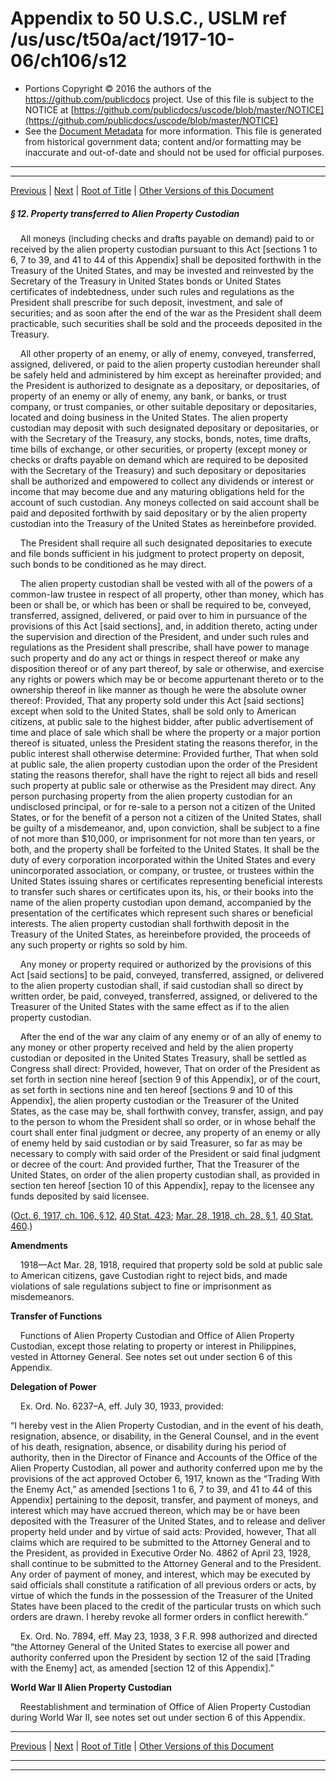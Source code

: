 ---
---

# Appendix to 50 U.S.C., USLM ref /us/usc/t50a/act/1917-10-06/ch106/s12

* Portions Copyright © 2016 the authors of the https://github.com/publicdocs project.
  Use of this file is subject to the NOTICE at [https://github.com/publicdocs/uscode/blob/master/NOTICE](https://github.com/publicdocs/uscode/blob/master/NOTICE)
* See the [Document Metadata](././../../../../../..//README.md) for more information.
  This file is generated from historical government data; content and/or formatting may be inaccurate and out-of-date and should not be used for official purposes.

----------
----------

[Previous](./../../../../../..//us/usc/t50a/act/1917-10-06/ch106/m__us_usc_t50a_act_1917-10-06_ch106_s11.md) | [Next](./../../../../../..//us/usc/t50a/act/1917-10-06/ch106/m__us_usc_t50a_act_1917-10-06_ch106_s13.md) | [Root of Title](./../../../../../../) | [Other Versions of this Document](https://publicdocs.github.io/go/links?ns=uslm&ref=%2Fus%2Fusc%2Ft50a%2Fact%2F1917-10-06%2Fch106%2Fs12)

##### § 12. Property transferred to Alien Property Custo­dian

    All moneys (including checks and drafts payable on demand) paid to or received by the alien property custodian pursuant to this Act \[sections 1 to 6, 7 to 39, and 41 to 44 of this Appendix\] shall be deposited forthwith in the Treasury of the United States, and may be invested and reinvested by the Secretary of the Treasury in United States bonds or United States certificates of indebtedness, under such rules and regulations as the President shall prescribe for such deposit, investment, and sale of securities; and as soon after the end of the war as the President shall deem practicable, such securities shall be sold and the proceeds deposited in the Treasury.

    All other property of an enemy, or ally of enemy, conveyed, transferred, assigned, delivered, or paid to the alien property custodian hereunder shall be safely held and administered by him except as hereinafter provided; and the President is authorized to designate as a depositary, or depositaries, of property of an enemy or ally of enemy, any bank, or banks, or trust company, or trust companies, or other suitable depositary or depositaries, located and doing business in the United States. The alien property custodian may deposit with such designated depositary or depositaries, or with the Secretary of the Treasury, any stocks, bonds, notes, time drafts, time bills of exchange, or other securities, or property (except money or checks or drafts payable on demand which are required to be deposited with the Secretary of the Treasury) and such depositary or depositaries shall be authorized and empowered to collect any dividends or interest or income that may become due and any maturing obligations held for the account of such custodian. Any moneys collected on said account shall be paid and deposited forthwith by said depositary or by the alien property custodian into the Treasury of the United States as hereinbefore provided.

    The President shall require all such designated depositaries to execute and file bonds sufficient in his judgment to protect property on deposit, such bonds to be conditioned as he may direct.

    The alien property custodian shall be vested with all of the powers of a common-law trustee in respect of all property, other than money, which has been or shall be, or which has been or shall be required to be, conveyed, transferred, assigned, delivered, or paid over to him in pursuance of the provisions of this Act \[said sections\], and, in addition thereto, acting under the supervision and direction of the President, and under such rules and regulations as the President shall prescribe, shall have power to manage such property and do any act or things in respect thereof or make any disposition thereof or of any part thereof, by sale or otherwise, and exercise any rights or powers which may be or become appurtenant thereto or to the ownership thereof in like manner as though he were the absolute owner thereof: Provided, That any property sold under this Act \[said sections\] except when sold to the United States, shall be sold only to American citizens, at public sale to the highest bidder, after public advertisement of time and place of sale which shall be where the property or a major portion thereof is situated, unless the President stating the reasons therefor, in the public interest shall otherwise determine: Provided further, That when sold at public sale, the alien property custodian upon the order of the President stating the reasons therefor, shall have the right to reject all bids and resell such property at public sale or otherwise as the President may direct. Any person purchasing property from the alien property custodian for an undisclosed principal, or for re-sale to a person not a citizen of the United States, or for the benefit of a person not a citizen of the United States, shall be guilty of a misdemeanor, and, upon conviction, shall be subject to a fine of not more than $10,000, or imprisonment for not more than ten years, or both, and the property shall be forfeited to the United States. It shall be the duty of every corporation incorporated within the United States and every unincorporated association, or company, or trustee, or trustees within the United States issuing shares or certificates representing beneficial interests to transfer such shares or certificates upon its, his, or their books into the name of the alien property custodian upon demand, accompanied by the presentation of the certificates which represent such shares or beneficial interests. The alien property custodian shall forthwith deposit in the Treasury of the United States, as hereinbefore provided, the proceeds of any such property or rights so sold by him.

    Any money or property required or authorized by the provisions of this Act \[said sections\] to be paid, conveyed, transferred, assigned, or delivered to the alien property custodian shall, if said custodian shall so direct by written order, be paid, conveyed, transferred, assigned, or delivered to the Treasurer of the United States with the same effect as if to the alien property custodian.

    After the end of the war any claim of any enemy or of an ally of enemy to any money or other property received and held by the alien property custodian or deposited in the United States Treasury, shall be settled as Congress shall direct: Provided, however, That on order of the President as set forth in section nine hereof \[section 9 of this Appendix\], or of the court, as set forth in sections nine and ten hereof \[sections 9 and 10 of this Appendix\], the alien property custodian or the Treasurer of the United States, as the case may be, shall forthwith convey, transfer, assign, and pay to the person to whom the President shall so order, or in whose behalf the court shall enter final judgment or decree, any property of an enemy or ally of enemy held by said custodian or by said Treasurer, so far as may be necessary to comply with said order of the President or said final judgment or decree of the court: And provided further, That the Treasurer of the United States, on order of the alien property custodian shall, as provided in section ten hereof \[section 10 of this Appendix\], repay to the licensee any funds deposited by said licensee.

([Oct. 6, 1917, ch. 106, § 12][/us/act/1917-10-06/ch106/s12], [40 Stat. 423][/us/stat/40/423]; [Mar. 28, 1918, ch. 28, § 1][/us/act/1918-03-28/ch28/s1], [40 Stat. 460][/us/stat/40/460].)

 __Amendments__ 

    1918—Act Mar. 28, 1918, required that property sold be sold at public sale to American citizens, gave Custodian right to reject bids, and made violations of sale regulations subject to fine or imprisonment as misdemeanors.

 __Transfer of Functions__ 

    Functions of Alien Property Custodian and Office of Alien Property Custodian, except those relating to property or interest in Philippines, vested in Attorney General. See notes set out under section 6 of this Appendix.

 __Delegation of Power__ 

    Ex. Ord. No. 6237–A, eff. July 30, 1933, provided:

“I hereby vest in the Alien Property Custodian, and in the event of his death, resignation, absence, or disability, in the General Counsel, and in the event of his death, resignation, absence, or disability during his period of authority, then in the Director of Finance and Accounts of the Office of the Alien Property Custodian, all power and authority conferred upon me by the provisions of the act approved October 6, 1917, known as the “Trading With the Enemy Act,” as amended \[sections 1 to 6, 7 to 39, and 41 to 44 of this Appendix\] pertaining to the deposit, transfer, and payment of moneys, and interest which may have accrued thereon, which may be or have been deposited with the Treasurer of the United States, and to release and deliver property held under and by virtue of said acts: Provided, however, That all claims which are required to be submitted to the Attorney General and to the President, as provided in Executive Order No. 4862 of April 23, 1928, shall continue to be submitted to the Attorney General and to the President. Any order of payment of money, and interest, which may be executed by said officials shall constitute a ratification of all previous orders or acts, by virtue of which the funds in the possession of the Treasurer of the United States have been placed to the credit of the particular trusts on which such orders are drawn. I hereby revoke all former orders in conflict herewith.”

    Ex. Ord. No. 7894, eff. May 23, 1938, 3 F.R. 998 authorized and directed “the Attorney General of the United States to exercise all power and authority conferred upon the President by section 12 of the said \[Trading with the Enemy\] act, as amended \[section 12 of this Appendix\].”

 __World War II Alien Property Custodian__ 

    Reestablishment and termination of Office of Alien Property Custodian during World War II, see notes set out under section 6 of this Appendix.

----------

[Previous](./../../../../../..//us/usc/t50a/act/1917-10-06/ch106/m__us_usc_t50a_act_1917-10-06_ch106_s11.md) | [Next](./../../../../../..//us/usc/t50a/act/1917-10-06/ch106/m__us_usc_t50a_act_1917-10-06_ch106_s13.md) | [Root of Title](./../../../../../../) | [Other Versions of this Document](https://publicdocs.github.io/go/links?ns=uslm&ref=%2Fus%2Fusc%2Ft50a%2Fact%2F1917-10-06%2Fch106%2Fs12)

----------
----------

[/us/act/1917-10-06/ch106/s12]: https://publicdocs.github.io/go/links?ns=uslm&ref=%2Fus%2Fact%2F1917-10-06%2Fch106%2Fs12
[/us/stat/40/423]: https://publicdocs.github.io/go/links?ns=uslm&ref=%2Fus%2Fstat%2F40%2F423
[/us/act/1918-03-28/ch28/s1]: https://publicdocs.github.io/go/links?ns=uslm&ref=%2Fus%2Fact%2F1918-03-28%2Fch28%2Fs1
[/us/stat/40/460]: https://publicdocs.github.io/go/links?ns=uslm&ref=%2Fus%2Fstat%2F40%2F460


